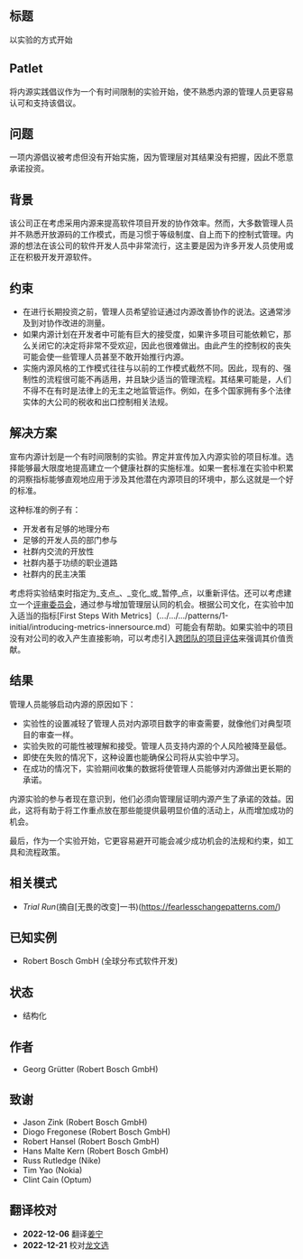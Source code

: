 ## 标题

以实验的方式开始

## Patlet

将内源实践倡议作为一个有时间限制的实验开始，使不熟悉内源的管理人员更容易认可和支持该倡议。

## 问题

一项内源倡议被考虑但没有开始实施，因为管理层对其结果没有把握，因此不愿意承诺投资。

## 背景

该公司正在考虑采用内源来提高软件项目开发的协作效率。然而，大多数管理人员并不熟悉开放源码的工作模式，而是习惯于等级制度、自上而下的控制式管理。内源的想法在该公司的软件开发人员中非常流行，这主要是因为许多开发人员使用或正在积极开发开源软件。

## 约束

- 在进行长期投资之前，管理人员希望验证通过内源改善协作的说法。这通常涉及到对协作改进的测量。
- 如果内源计划在开发者中可能有巨大的接受度，如果许多项目可能依赖它，那么关闭它的决定将非常不受欢迎，因此也很难做出。由此产生的控制权的丧失可能会使一些管理人员甚至不敢开始推行内源。
- 实施内源风格的工作模式往往与以前的工作模式截然不同。因此，现有的、强制性的流程很可能不再适用，并且缺少适当的管理流程。其结果可能是，人们不得不在有时是法律上的无主之地监管运作。例如，在多个国家拥有多个法律实体的大公司的税收和出口控制相关法规。

## 解决方案

宣布内源计划是一个有时间限制的实验。界定并宣传加入内源实验的项目标准。选择能够最大限度地提高建立一个健康社群的实施标准。如果一套标准在实验中积累的洞察指标能够直观地应用于涉及其他潜在内源项目的环境中，那么这就是一个好的标准。

这种标准的例子有：

- 开发者有足够的地理分布
- 足够的开发人员的部门参与
- 社群内交流的开放性
- 社群内基于功绩的职业道路
- 社群内的民主决策

考虑将实验结束时指定为_支点_、_变化_或_暂停_点，以重新评估。还可以考虑建立一个[评审委员会](review-committee.md)，通过参与增加管理层认同的机会。根据公司文化，在实验中加入适当的指标[First Steps With Metrics]（.../.../.../patterns/1-initial/introducing-metrics-innersource.md）可能会有帮助。如果实验中的项目没有对公司的收入产生直接影响，可以考虑引入[跨团队的项目评估](crossteam-project-valuation.md)来强调其价值贡献。

## 结果

管理人员能够启动内源的原因如下：

- 实验性的设置减轻了管理人员对内源项目数字的审查需要，就像他们对典型项目的审查一样。
- 实验失败的可能性被理解和接受。管理人员支持内源的个人风险被降至最低。
- 即使在失败的情况下，这种设置也能确保公司将从实验中学习。
- 在成功的情况下，实验期间收集的数据将使管理人员能够对内源做出更长期的承诺。

内源实验的参与者现在意识到，他们必须向管理层证明内源产生了承诺的效益。因此，这将有助于将工作重点放在那些能提供最明显价值的活动上，从而增加成功的机会。

最后，作为一个实验开始，它更容易避开可能会减少成功机会的法规和约束，如工具和流程政策。

## 相关模式

- _Trial Run_(摘自[无畏的改变]一书)(https://fearlesschangepatterns.com/)

## 已知实例

- Robert Bosch GmbH (全球分布式软件开发)

## 状态

* 结构化

## 作者

- Georg Grütter (Robert Bosch GmbH)

## 致谢

- Jason Zink (Robert Bosch GmbH)
- Diogo Fregonese (Robert Bosch GmbH)
- Robert Hansel (Robert Bosch GmbH)
- Hans Malte Kern (Robert Bosch GmbH)
- Russ Rutledge (Nike)
- Tim Yao (Nokia)
- Clint Cain (Optum)

## 翻译校对

- **2022-12-06** 翻译[姜宁](https://github.com/willemjiang)
- **2022-12-21** 校对[龙文选](https://github.com/hncslwx)
